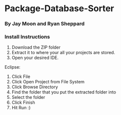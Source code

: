 # Package-Database-Sorter
### By Jay Moon and Ryan Sheppard
### Install Instructions

1. Download the ZIP folder
2. Extract it to where your all your projects are stored. 
3. Open your desired IDE.

Eclipse: 

1. Click File
2. Click Open Project from File System   
3. Click Browse Directory
4. Find the folder that you put the extracted folder into
5. Select the folder
6. Click Finish
7. Hit Run :)
